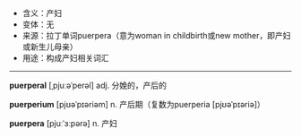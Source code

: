 - <span class="definition">含义：产妇</span>
- <span class="definition">变体：无</span>
- <span class="definition">来源：拉丁单词puerpera（意为woman in childbirth或new mother，即产妇或新生儿母亲）</span>
- <span class="definition">用途：构成产妇相关词汇</span>

---

<span class="vocabulary">**puerperal**</span> [ˌpjuːəˈperəl] adj. 分娩的，产后的

<span class="vocabulary">**puerperium**</span> [pjʊəˈpɪəriəm] n. 产后期（复数为puerperia [pjʊəˈpɪəriə]）

<span class="vocabulary">**puerpera**</span> [pjuːˈɜːpərə] n. 产妇

